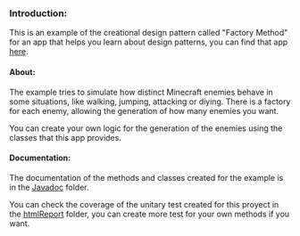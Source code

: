 ### Introduction:
This is an example of the creational design pattern called "Factory Method" for an app that helps you learn about design patterns, you can find that app [here](https://github.com/JoseMartinez117/AppPatrones "here").

#### About: 
The example tries to simulate how distinct Minecraft enemies behave in some situations, like walking, jumping, attacking or diying. There is a factory for each enemy, allowing the generation of how many enemies you want.

You can create your own logic for the generation of the enemies using the classes that this app provides. 

#### Documentation: 
The documentation of the methods and classes created for the example is in the [Javadoc](https://github.com/BloodSlayer-404/FactoryMethod/tree/master/JavaDoc "Javadoc") folder. 

You can check the coverage of the unitary test created for this proyect in the [htmlReport](https://github.com/BloodSlayer-404/FactoryMethod/tree/master/htmlReport "htmlReport") folder, you can create more test for your own methods if you want.
